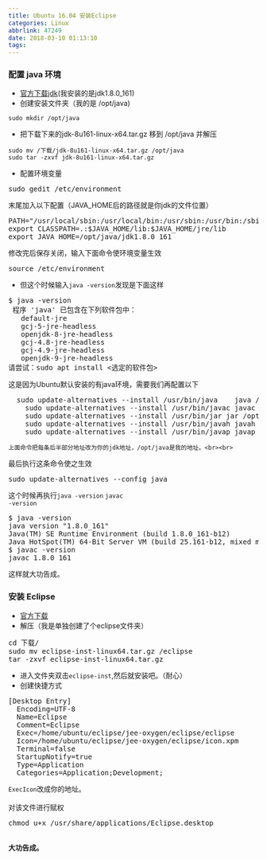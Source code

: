 ```yaml
---
title: Ubuntu 16.04 安装Eclipse
categories: Linux
abbrlink: 47249
date: 2018-03-10 01:13:10
tags:
---
```

### 配置 java 环境
* [官方下载jdk](http://www.oracle.com/technetwork/java/javase/downloads/jdk8-downloads-2133151.html)(我安装的是jdk1.8.0_161)
* 创建安装文件夹（我的是 /opt/java)
<pre><code>sudo mkdir /opt/java</code></pre>
* 把下载下来的jdk-8u161-linux-x64.tar.gz 移到 /opt/java 并解压
<pre><code>sudo mv /下载/jdk-8u161-linux-x64.tar.gz /opt/java
sudo tar -zxvf jdk-8u161-linux-x64.tar.gz</code></pre>
* 配置环境变量
<pre>sudo gedit /etc/environment</pre><!--more-->
末尾加入以下配置（JAVA_HOME后的路径就是你jdk的文件位置）
<pre>PATH="/usr/local/sbin:/usr/local/bin:/usr/sbin:/usr/bin:/sbin:/bin:/usr/games:/usr/local/games:$JAVA_HOME/bin"
export CLASSPATH=.:$JAVA_HOME/lib:$JAVA_HOME/jre/lib
export JAVA_HOME=/opt/java/jdk1.8.0_161</pre>
修改完后保存关闭，输入下面命令使环境变量生效
<pre>source /etc/environment</pre>
* 但这个时候输入<code>java -version</code>发现是下面这样
<pre>$ java -version
 程序 'java' 已包含在下列软件包中：
   default-jre
   gcj-5-jre-headless
   openjdk-8-jre-headless
   gcj-4.8-jre-headless
   gcj-4.9-jre-headless
   openjdk-9-jre-headless
请尝试：sudo apt install <选定的软件包>
</pre>
这是因为Ubuntu默认安装的有java环境，需要我们再配置以下
<pre>  sudo update-alternatives --install /usr/bin/java    java /opt/java/jdk1.8.0_161/bin/java 300
    sudo update-alternatives --install /usr/bin/javac javac /opt/java/jdk1.8.0_161/bin/javac 300
    sudo update-alternatives --install /usr/bin/jar jar /opt/java/jdk1.8.0_161/bin/jar 300
    sudo update-alternatives --install /usr/bin/javah javah /opt/java/jdk1.8.0_161/bin/javah 300
    sudo update-alternatives --install /usr/bin/javap javap /opt/java/jdk1.8.0_161/bin/javap 300</pre>
    上面命令把每条后半部分地址改为你的jdk地址，/opt/java是我的地址。<br><br>
最后执行这条命令使之生效
<pre>sudo update-alternatives --config java</pre>
这个时候再执行<code>java -version</code> <code>javac -version</code>
<pre>$ java -version
java version "1.8.0_161"
Java(TM) SE Runtime Environment (build 1.8.0_161-b12)
Java HotSpot(TM) 64-Bit Server VM (build 25.161-b12, mixed mode)
$ javac -version
javac 1.8.0_161
</pre>
这样就大功告成。

### 安装 Eclipse
* [官方下载](http://www.eclipse.org/downloads/eclipse-packages/)
* 解压（我是单独创建了个eclipse文件夹）
<pre>cd 下载/
sudo mv eclipse-inst-linux64.tar.gz /eclipse
tar -zxvf eclipse-inst-linux64.tar.gz</pre>
* 进入文件夹双击<code>eclipse-inst</code>,然后就安装吧。（耐心）
* 创建快捷方式
<pre>[Desktop Entry]
  Encoding=UTF-8
  Name=Eclipse
  Comment=Eclipse
  Exec=/home/ubuntu/eclipse/jee-oxygen/eclipse/eclipse
  Icon=/home/ubuntu/eclipse/jee-oxygen/eclipse/icon.xpm
  Terminal=false
  StartupNotify=true
  Type=Application
  Categories=Application;Development;</pre>
 <code>Exec</code><code>Icon</code>改成你的地址。<br><br>
 对该文件进行赋权
 <pre>chmod u+x /usr/share/applications/Eclipse.desktop</pre>
 <br>
 <b>大功告成。</b>
 


    